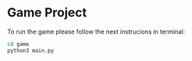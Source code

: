 # Game Project

To run the game please follow the next instrucions in terminal:

```sh
cd game
python3 main.py
```